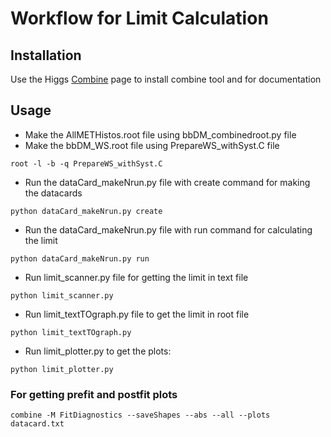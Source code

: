 # Workflow for Limit Calculation
## Installation
Use the Higgs [Combine](http://cms-analysis.github.io/HiggsAnalysis-CombinedLimit/) page to install combine tool and for documentation

## Usage
* Make the AllMETHistos.root file using bbDM_combinedroot.py file
* Make the bbDM_WS.root file using PrepareWS_withSyst.C file
```
root -l -b -q PrepareWS_withSyst.C
```
* Run the dataCard_makeNrun.py file with create command for making the datacards
```
python dataCard_makeNrun.py create
```
* Run the dataCard_makeNrun.py file with run command for calculating the limit
```
python dataCard_makeNrun.py run
```
* Run limit_scanner.py file for getting the limit in text file
```
python limit_scanner.py
```
* Run limit_textTOgraph.py file to get the limit in root file
```
python limit_textTOgraph.py
```
* Run limit_plotter.py to get the plots:
```
python limit_plotter.py
```

### For getting prefit and postfit plots
```
combine -M FitDiagnostics --saveShapes --abs --all --plots datacard.txt
```
